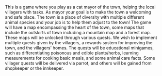 This is a game where you play as a cat mayor of the town, helping the local villagers with tasks. As mayor your goal is to make the town a welcoming and safe place. The town is a place of diversity with multiple different animal species and your job is to help them adjust to the town! 
The game will have a map encompassing the heart of the town, some maps that include the outskirts of town including a mountain map and a forest map. These maps will be unlocked through various quests.
We wish to implement multiple quests given by the villagers, a rewards system for improving the town, and the villagers' homes. The quests will be educational minigames, such as differentiating poisonous and edible plants/herbs, learning measurements for cooking basic meals, and some animal care facts. Some villager quests will be delivered via parrot, and others will be gained from shopkeeper or the innkeeper.

